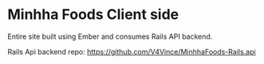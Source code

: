 # Minhha Foods Client side

Entire site built using Ember and consumes Rails API backend.

Rails Api backend repo: https://github.com/V4Vince/MinhhaFoods-Rails.api
